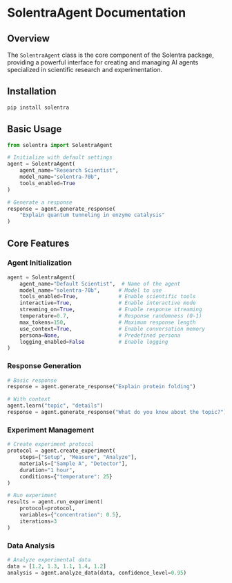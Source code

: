 # SolentraAgent Documentation

## Overview

The `SolentraAgent` class is the core component of the Solentra package, providing a powerful interface for creating and managing AI agents specialized in scientific research and experimentation.

## Installation

```bash
pip install solentra
```

## Basic Usage

```python
from solentra import SolentraAgent

# Initialize with default settings
agent = SolentraAgent(
    agent_name="Research Scientist",
    model_name="solentra-70b",
    tools_enabled=True
)

# Generate a response
response = agent.generate_response(
    "Explain quantum tunneling in enzyme catalysis"
)
```

## Core Features

### Agent Initialization

```python
agent = SolentraAgent(
    agent_name="Default Scientist",  # Name of the agent
    model_name="solentra-70b",      # Model to use
    tools_enabled=True,             # Enable scientific tools
    interactive=True,               # Enable interactive mode
    streaming_on=True,              # Enable response streaming
    temperature=0.7,                # Response randomness (0-1)
    max_tokens=150,                 # Maximum response length
    use_context=True,               # Enable conversation memory
    persona=None,                   # Predefined persona
    logging_enabled=False           # Enable logging
)
```

### Response Generation

```python
# Basic response
response = agent.generate_response("Explain protein folding")

# With context
agent.learn("topic", "details")
response = agent.generate_response("What do you know about the topic?")
```

### Experiment Management

```python
# Create experiment protocol
protocol = agent.create_experiment(
    steps=["Setup", "Measure", "Analyze"],
    materials=["Sample A", "Detector"],
    duration="1 hour",
    conditions={"temperature": 25}
)

# Run experiment
results = agent.run_experiment(
    protocol=protocol,
    variables={"concentration": 0.5},
    iterations=3
)
```

### Data Analysis

```python
# Analyze experimental data
data = [1.2, 1.3, 1.1, 1.4, 1.2]
analysis = agent.analyze_data(data, confidence_level=0.95)
```
